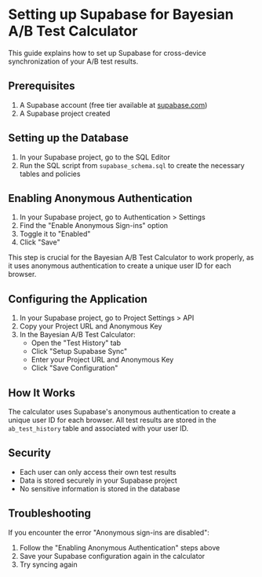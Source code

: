 # Setting up Supabase for Bayesian A/B Test Calculator

This guide explains how to set up Supabase for cross-device synchronization of your A/B test results.

## Prerequisites

1. A Supabase account (free tier available at [supabase.com](https://supabase.com/))
2. A Supabase project created

## Setting up the Database

1. In your Supabase project, go to the SQL Editor
2. Run the SQL script from `supabase_schema.sql` to create the necessary tables and policies

## Enabling Anonymous Authentication

1. In your Supabase project, go to Authentication > Settings
2. Find the "Enable Anonymous Sign-ins" option
3. Toggle it to "Enabled"
4. Click "Save"

This step is crucial for the Bayesian A/B Test Calculator to work properly, as it uses anonymous authentication to create a unique user ID for each browser.

## Configuring the Application

1. In your Supabase project, go to Project Settings > API
2. Copy your Project URL and Anonymous Key
3. In the Bayesian A/B Test Calculator:
   - Open the "Test History" tab
   - Click "Setup Supabase Sync"
   - Enter your Project URL and Anonymous Key
   - Click "Save Configuration"

## How It Works

The calculator uses Supabase's anonymous authentication to create a unique user ID for each browser. All test results are stored in the `ab_test_history` table and associated with your user ID.

## Security

- Each user can only access their own test results
- Data is stored securely in your Supabase project
- No sensitive information is stored in the database

## Troubleshooting

If you encounter the error "Anonymous sign-ins are disabled":
1. Follow the "Enabling Anonymous Authentication" steps above
2. Save your Supabase configuration again in the calculator
3. Try syncing again